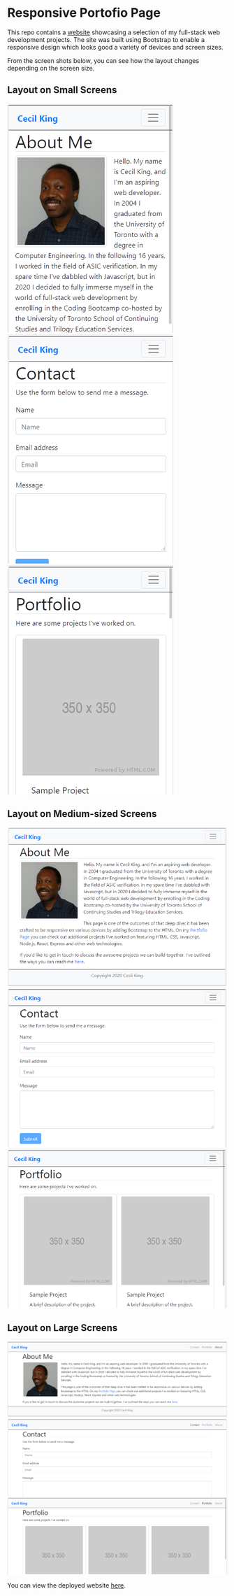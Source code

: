 # Responsive Portofio Page
This repo contains a [website](https://cek333.github.io/Responsive_Portfolio/) showcasing a selection of my full-stack web development projects. The site was built using Bootstrap to enable a responsive design which looks good a variety of devices and screen sizes. 

From the screen shots below, you can see how the layout changes depending on the screen size.

## Layout on Small Screens
![Screenshot of the About page on a small screen](assets/readme/about_xs.png)
![Screenshot of the Contact page on a small screen](assets/readme/contact_xs.png)
![Screenshot of the Portfolio page on a small screen](assets/readme/portfolio_xs.png)

## Layout on Medium-sized Screens
![Screenshot of the About page on a medium-sized screen](assets/readme/about_md.png)
![Screenshot of the Contact page on a medium-sized screen](assets/readme/contact_md.png)
![Screenshot of the Portfolio page on a medium-sized screen](assets/readme/portfolio_md.png)

## Layout on Large Screens
![Screenshot of the About page on a large screen](assets/readme/about_lg.png)
![Screenshot of the Contact page on a large screen](assets/readme/contact_lg.png)
![Screenshot of the Portfolio page on a large screen](assets/readme/portfolio_lg.png)

You can view the deployed website [here](https://cek333.github.io/Responsive_Portfolio/).